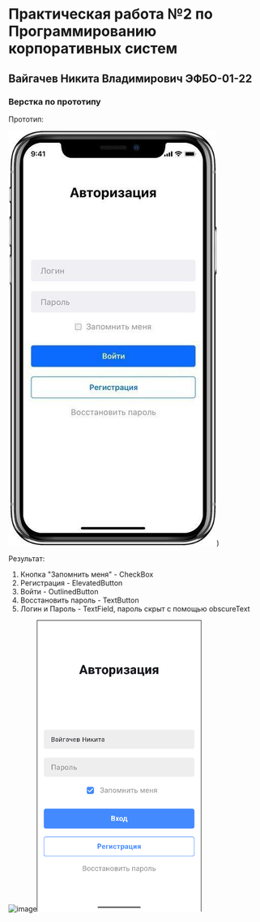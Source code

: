 # Практическая работа №2 по Программированию корпоративных систем

## Вайгачев Никита Владимирович ЭФБО-01-22

### Верстка по прототипу

Прототип:

![image](pics/img.png))

Результат:
1. Кнопка "Запомнить меня" - CheckBox
2. Регистрация - ElevatedButton
3. Войти - OutlinedButton
4. Восстановить пароль - TextButton
5. Логин и Пароль - TextField, пароль скрыт с помощью obscureText

![image]()![Снимок экрана 2024-12-24 112346.png](pics%2F%D0%A1%D0%BD%D0%B8%D0%BC%D0%BE%D0%BA%20%D1%8D%D0%BA%D1%80%D0%B0%D0%BD%D0%B0%202024-12-24%20112346.png)